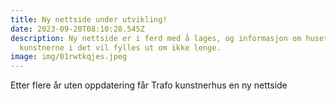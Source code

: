 ```yaml
---
title: Ny nettside under utvikling!
date: 2023-09-20T08:10:28.545Z
description: Ny nettside er i ferd med å lages, og informasjon om huset og
  kunstnerne i det vil fylles ut om ikke lenge.
image: img/01rwtkqjes.jpeg
---
```

Etter flere år uten oppdatering får Trafo kunstnerhus en ny nettside

